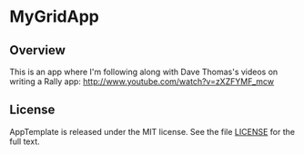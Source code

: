 MyGridApp
=========================

## Overview

This is an app where I'm following along with Dave Thomas's videos on writing a Rally app: http://www.youtube.com/watch?v=zXZFYMF_mcw

## License

AppTemplate is released under the MIT license.  See the file [LICENSE](https://raw.github.com/RallyApps/AppTemplate/master/LICENSE) for the full text.
